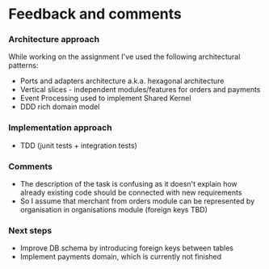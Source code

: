 Feedback and comments
=============

### Architecture approach
While working on the assignment I've used the following architectural patterns:
- Ports and adapters architecture  a.k.a. hexagonal architecture
- Vertical slices - independent modules/features for orders and payments
- Event Processing used to implement Shared Kernel
- DDD rich domain model

### Implementation approach
- TDD (junit tests + integration tests)

### Comments
- The description of the task is confusing as it doesn't explain how already existing code should be connected with new requirements
- So I assume that merchant from orders module can be represented by organisation in organisations module (foreign keys TBD)

### Next steps
- Improve DB schema by introducing foreign keys between tables
- Implement payments domain, which is currently not finished
